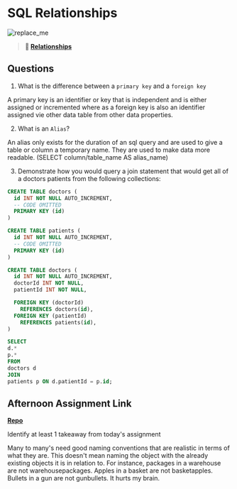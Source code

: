 # SQL Relationships

![replace_me](https://codeworks.blob.core.windows.net/public/assets/img/illustrations/placeholder.svg)

> **📖 [Relationships](https://codeworksacademy.com/fs-student-guide/resources/wk11/02-MySQL-Relationships)**

## Questions

1. What is the difference between a `primary key` and a `foreign key`

A primary key is an identifier or key that is independent and is either assigned or incremented where as a foreign key is also an identifier assigned vie other data table from other data properties. 

2. What is an `Alias`?

An alias only exists for the duration of an sql query and are used to give a table or column a temporary name. They are used to make data more readable. (SELECT column/table_name AS alias_name)

3. Demonstrate how you would query a join statement that would get all of a doctors patients from the following collections:

```SQL
CREATE TABLE doctors (
  id INT NOT NULL AUTO_INCREMENT,
  -- CODE OMITTED
  PRIMARY KEY (id)
)

CREATE TABLE patients (
  id INT NOT NULL AUTO_INCREMENT,
  -- CODE OMITTED
  PRIMARY KEY (id)
)

CREATE TABLE doctors (
  id INT NOT NULL AUTO_INCREMENT,
  doctorId INT NOT NULL,
  patientId INT NOT NULL,

  FOREIGN KEY (doctorId)
    REFERENCES doctors(id),
  FOREIGN KEY (patientId)
    REFERENCES patients(id),
)

SELECT 
d.*
p.*
FROM 
doctors d
JOIN
patients p ON d.patientId = p.id;

```

## Afternoon Assignment Link

**[Repo](https://github.com/havenfricke/wayFinder/graphs/commit-activity)**

Identify at least 1 takeaway from today's assignment

Many to many's need good naming conventions that are realistic in terms of what they are. This doesn't mean naming the 
object with the already existing objects it is in relation to. For instance, packages in a warehouse are not warehousepackages.
Apples in a basket are not basketapples. Bullets in a gun are not gunbullets. It hurts my brain.